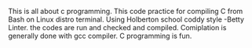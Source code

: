 This is all about c programming. This code practice for compiling C from Bash on Linux distro terminal. Using Holberton school coddy style -Betty Linter. the codes are run and checked and compiled. Comiplation is generally done with gcc compiler. C programming is fun.
